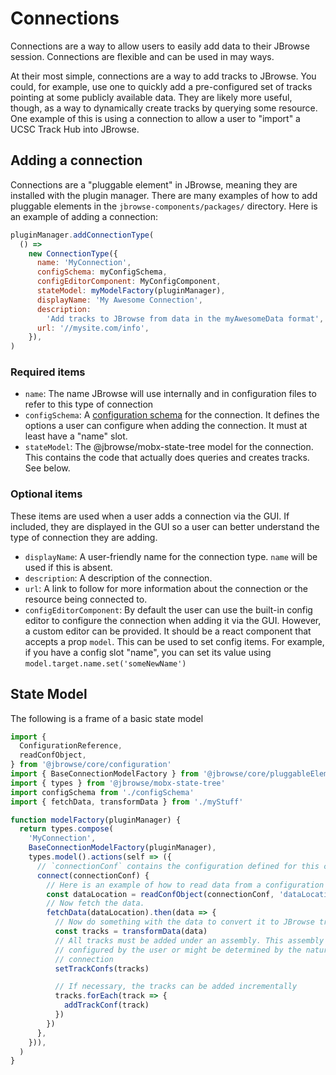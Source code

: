 # Connections

Connections are a way to allow users to easily add data to their JBrowse
session. Connections are flexible and can be used in may ways.

At their most simple, connections are a way to add tracks to JBrowse. You could,
for example, use one to quickly add a pre-configured set of tracks pointing at
some publicly available data. They are likely more useful, though, as a way to
dynamically create tracks by querying some resource. One example of this is
using a connection to allow a user to "import" a UCSC Track Hub into JBrowse.

## Adding a connection

Connections are a "pluggable element" in JBrowse, meaning they are installed
with the plugin manager. There are many examples of how to add pluggable
elements in the `jbrowse-components/packages/` directory. Here is an example of
adding a connection:

```js
pluginManager.addConnectionType(
  () =>
    new ConnectionType({
      name: 'MyConnection',
      configSchema: myConfigSchema,
      configEditorComponent: MyConfigComponent,
      stateModel: myModelFactory(pluginManager),
      displayName: 'My Awesome Connection',
      description:
        'Add tracks to JBrowse from data in the myAwesomeData format',
      url: '//mysite.com/info',
    }),
)
```

### Required items

- `name`: The name JBrowse will use internally and in configuration files to
  refer to this type of connection
- `configSchema`: A [configuration schema](../configuration/README.md) for the
  connection. It defines the options a user can configure when adding the
  connection. It must at least have a "name" slot.
- `stateModel`: The @jbrowse/mobx-state-tree model for the connection. This contains the
  code that actually does queries and creates tracks. See below.

### Optional items

These items are used when a user adds a connection via the GUI. If included,
they are displayed in the GUI so a user can better understand the type of
connection they are adding.

- `displayName`: A user-friendly name for the connection type. `name` will be
  used if this is absent.
- `description`: A description of the connection.
- `url`: A link to follow for more information about the connection or the
  resource being connected to.
- `configEditorComponent`: By default the user can use the built-in config
  editor to configure the connection when adding it via the GUI. However, a
  custom editor can be provided. It should be a react component that accepts a
  prop `model`. This can be used to set config items. For example, if you have a
  config slot "name", you can set its value using
  `model.target.name.set('someNewName')`

## State Model

The following is a frame of a basic state model

```js
import {
  ConfigurationReference,
  readConfObject,
} from '@jbrowse/core/configuration'
import { BaseConnectionModelFactory } from '@jbrowse/core/pluggableElementTypes/models'
import { types } from '@jbrowse/mobx-state-tree'
import configSchema from './configSchema'
import { fetchData, transformData } from './myStuff'

function modelFactory(pluginManager) {
  return types.compose(
    'MyConnection',
    BaseConnectionModelFactory(pluginManager),
    types.model().actions(self => ({
      // `connectionConf` contains the configuration defined for this connection
      connect(connectionConf) {
        // Here is an example of how to read data from a configuration
        const dataLocation = readConfObject(connectionConf, 'dataLocation')
        // Now fetch the data.
        fetchData(dataLocation).then(data => {
          // Now do something with the data to convert it to JBrowse tracks
          const tracks = transformData(data)
          // All tracks must be added under an assembly. This assembly might be
          // configured by the user or might be determined by the nature of the
          // connection
          setTrackConfs(tracks)

          // If necessary, the tracks can be added incrementally
          tracks.forEach(track => {
            addTrackConf(track)
          })
        })
      },
    })),
  )
}
```
